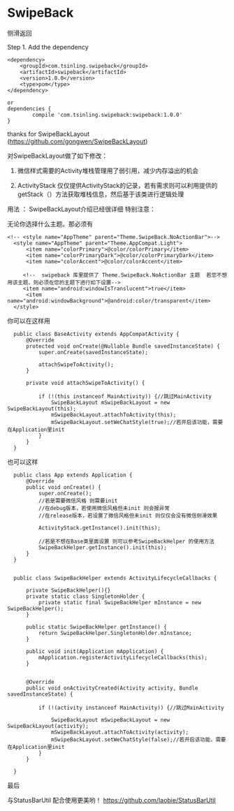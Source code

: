 
# SwipeBack
侧滑返回



Step 1. Add the dependency

    <dependency>
        <groupId>com.tsinling.swipeback</groupId>
        <artifactId>swipeback</artifactId>
        <version>1.0.0</version>
        <type>pom</type>
    </dependency>

    or
	dependencies {
	        compile 'com.tsinling.swipeback:swipeback:1.0.0'
	}

thanks for SwipeBackLayout (https://github.com/gongwen/SwipeBackLayout)

对SwipeBackLayout做了如下修改：

1. 微信样式需要的Activity堆栈管理用了弱引用，减少内存溢出的机会

2. ActivityStack 仅仅提供ActivityStack的记录，若有需求则可以利用提供的 getStack（）方法获取堆栈信息，然后基于该类进行逻辑处理

用法 ：
  SwipeBackLayout介绍已经很详细  特别注意：

  无论你选择什么主题。那必须有

    <!-- <style name="AppTheme" parent="Theme.SwipeBack.NoActionBar">-->
      <style name="AppTheme" parent="Theme.AppCompat.Light">
          <item name="colorPrimary">@color/colorPrimary</item>
          <item name="colorPrimaryDark">@color/colorPrimaryDark</item>
          <item name="colorAccent">@color/colorAccent</item>

         <!--  swipeback 库里提供了 Theme.SwipeBack.NoActionBar 主题  若您不想用该主题，则必须在您的主题下进行如下设置-->
         <item name="android:windowIsTranslucent">true</item>
          <item name="android:windowBackground">@android:color/transparent</item>
      </style>

   你可以在这样用


      public class BaseActivity extends AppCompatActivity {
          @Override
          protected void onCreate(@Nullable Bundle savedInstanceState) {
              super.onCreate(savedInstanceState);

              attachSwipeToActivity();
          }

          private void attachSwipeToActivity() {

              if (!(this instanceof MainActivity)) {//跳过MainActivity
                  SwipeBackLayout mSwipeBackLayout = new SwipeBackLayout(this);
                  mSwipeBackLayout.attachToActivity(this);
                  mSwipeBackLayout.setWeChatStyle(true);//若开启该功能，需要在Application里init
              }
          }
      }


   也可以这样

      public class App extends Application {
          @Override
          public void onCreate() {
              super.onCreate();
              //若是需要微信风格 则需要init
              //在debug版本，若使用微信风格但未init 则会报异常
              //在release版本，若设置了微信风格但未init 则仅仅会没有微信侧滑效果

              ActivityStack.getInstance().init(this);

              //若是不想在Base类里面设置 则可以参考SwipeBackHelper 的使用方法
              SwipeBackHelper.getInstance().init(this);
          }
      }


      public class SwipeBackHelper extends ActivityLifecycleCallbacks {

          private SwipeBackHelper(){}
          private static class SingletonHolder {
              private static final SwipeBackHelper mInstance = new SwipeBackHelper();
          }

          public static SwipeBackHelper getInstance() {
              return SwipeBackHelper.SingletonHolder.mInstance;
          }

          public void init(Application mApplication) {
              mApplication.registerActivityLifecycleCallbacks(this);
          }


          @Override
          public void onActivityCreated(Activity activity, Bundle savedInstanceState) {

              if (!(activity instanceof MainActivity)) {//跳过MainActivity

                  SwipeBackLayout mSwipeBackLayout = new SwipeBackLayout(activity);
                  mSwipeBackLayout.attachToActivity(activity);
                  mSwipeBackLayout.setWeChatStyle(false);//若开启该功能，需要在Application里init
              }
          }

      }


  最后

  与StatusBarUtil 配合使用更美哟！  https://github.com/laobie/StatusBarUtil